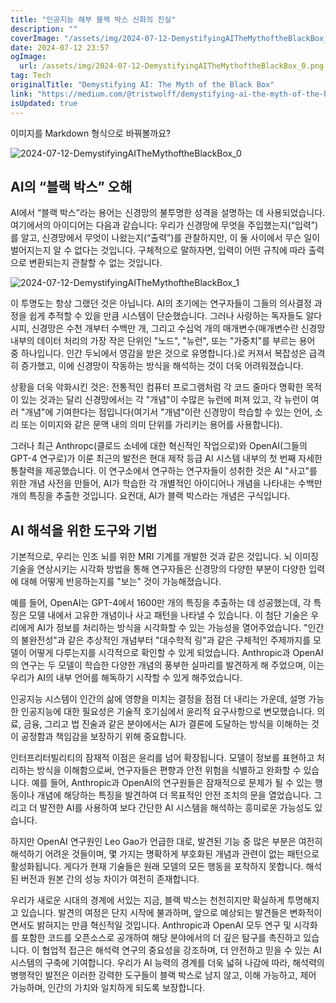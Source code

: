 ```yaml
---
title: "인공지능 해부 블랙 박스 신화의 진실"
description: ""
coverImage: "/assets/img/2024-07-12-DemystifyingAITheMythoftheBlackBox_0.png"
date: 2024-07-12 23:57
ogImage: 
  url: /assets/img/2024-07-12-DemystifyingAITheMythoftheBlackBox_0.png
tag: Tech
originalTitle: "Demystifying AI: The Myth of the Black Box"
link: "https://medium.com/@tristwolff/demystifying-ai-the-myth-of-the-black-box-0e44fc657e2a"
isUpdated: true
---
```






이미지를 Markdown 형식으로 바꿔볼까요?


![2024-07-12-DemystifyingAITheMythoftheBlackBox_0](/assets/img/2024-07-12-DemystifyingAITheMythoftheBlackBox_0.png)

## AI의 “블랙 박스” 오해

AI에서 “블랙 박스”라는 용어는 신경망의 불투명한 성격을 설명하는 데 사용되었습니다. 여기에서의 아이디어는 다음과 같습니다: 우리가 신경망에 무엇을 주입했는지(“입력”)를 알고, 신경망에서 무엇이 나왔는지(“출력”)를 관찰하지만, 이 둘 사이에서 무슨 일이 벌어지는지 알 수 없다는 것입니다. 구체적으로 말하자면, 입력이 어떤 규칙에 따라 출력으로 변환되는지 관찰할 수 없는 것입니다.

![2024-07-12-DemystifyingAITheMythoftheBlackBox_1](/assets/img/2024-07-12-DemystifyingAITheMythoftheBlackBox_1.png)


<div class="content-ad"></div>

이 투명도는 항상 그랬던 것은 아닙니다. AI의 초기에는 연구자들이 그들의 의사결정 과정을 쉽게 추적할 수 있을 만큼 시스템이 단순했습니다. 그러나 사랑하는 독자들도 알다시피, 신경망은 수천 개부터 수백만 개, 그리고 수십억 개의 매개변수(매개변수란 신경망 내부의 데이터 처리의 가장 작은 단위인 "노드", "뉴런", 또는 "가중치"를 부르는 용어 중 하나입니다. 인간 두뇌에서 영감을 받은 것으로 유명합니다.)로 커져서 복잡성은 급격히 증가했고, 이에 신경망이 작동하는 방식을 해석하는 것이 더욱 어려워졌습니다.

상황을 더욱 악화시킨 것은: 전통적인 컴퓨터 프로그램처럼 각 코드 줄마다 명확한 목적이 있는 것과는 달리 신경망에서는 각 "개념"이 수많은 뉴런에 퍼져 있고, 각 뉴런이 여러 "개념"에 기여한다는 점입니다(여기서 "개념"이란 신경망이 학습할 수 있는 언어, 소리 또는 이미지와 같은 문맥 내의 의미 단위를 가리키는 용어를 사용합니다).

그러나 최근 Anthropc(클로드 소네에 대한 혁신적인 작업으로)와 OpenAI(그들의 GPT-4 연구로)가 이룬 최근의 발전은 현대 제작 등급 AI 시스템 내부의 첫 번째 자세한 통찰력을 제공했습니다. 이 연구소에서 연구하는 연구자들이 성취한 것은 AI "사고"를 위한 개념 사전을 만들어, AI가 학습한 각 개별적인 아이디어나 개념을 나타내는 수백만 개의 특징을 추출한 것입니다. 요컨대, AI가 블랙 박스라는 개념은 구식입니다.

## AI 해석을 위한 도구와 기법

<div class="content-ad"></div>

기본적으로, 우리는 인조 뇌를 위한 MRI 기계를 개발한 것과 같은 것입니다. 뇌 이미징 기술을 연상시키는 시각화 방법을 통해 연구자들은 신경망의 다양한 부분이 다양한 입력에 대해 어떻게 반응하는지를 "보는" 것이 가능해졌습니다.

예를 들어, OpenAI는 GPT-4에서 1600만 개의 특징을 추출하는 데 성공했는데, 각 특징은 모델 내에서 고유한 개념이나 사고 패턴을 나타낼 수 있습니다. 이 첨단 기술은 우리에게 AI가 정보를 처리하는 방식을 시각화할 수 있는 가능성을 열어주었습니다. "인간의 불완전성"과 같은 추상적인 개념부터 "대수학적 링"과 같은 구체적인 주제까지를 모델이 어떻게 다루는지를 시각적으로 확인할 수 있게 되었습니다. Anthropic과 OpenAI의 연구는 두 모델이 학습한 다양한 개념의 풍부한 실마리를 발견하게 해 주었으며, 이는 우리가 AI의 내부 언어를 해독하기 시작할 수 있게 해주었습니다.

인공지능 시스템이 인간의 삶에 영향을 미치는 결정을 점점 더 내리는 가운데, 설명 가능한 인공지능에 대한 필요성은 기술적 호기심에서 윤리적 요구사항으로 변모했습니다. 의료, 금융, 그리고 법 진술과 같은 분야에서는 AI가 결론에 도달하는 방식을 이해하는 것이 공정함과 책임감을 보장하기 위해 중요합니다.

인터프리터빌리티의 잠재적 이점은 윤리를 넘어 확장됩니다. 모델이 정보를 표현하고 처리하는 방식을 이해함으로써, 연구자들은 편향과 안전 위험을 식별하고 완화할 수 있습니다. 예를 들어, Anthropic과 OpenAI의 연구원들은 잠재적으로 문제가 될 수 있는 행동이나 개념에 해당하는 특징을 발견하여 더 목표적인 안전 조치의 문을 열었습니다. 그리고 더 발전한 AI를 사용하여 보다 간단한 AI 시스템을 해석하는 흥미로운 가능성도 있습니다.

<div class="content-ad"></div>

하지만 OpenAI 연구원인 Leo Gao가 언급한 대로, 발견된 기능 중 많은 부분은 여전히 해석하기 어려운 것들이며, 몇 가지는 명확하게 부호화된 개념과 관련이 없는 패턴으로 활성화됩니다. 게다가 현재 기술들은 원래 모델의 모든 행동을 포착하지 못합니다. 해석된 버전과 원본 간의 성능 차이가 여전히 존재합니다.

우리가 새로운 시대의 경계에 서있는 지금, 블랙 박스는 천천히지만 확실하게 투명해지고 있습니다. 발견의 여정은 단지 시작에 불과하며, 앞으로 예상되는 발견들은 변화적이면서도 밝혀지는 만큼 혁신적일 것입니다. Anthropic과 OpenAI 모두 연구 및 시각화를 포함한 코드를 오픈소스로 공개하여 해당 분야에서의 더 깊은 탐구를 촉진하고 있습니다. 이 협업적 접근은 해석력 연구의 중요성을 강조하며, 더 안전하고 믿을 수 있는 AI 시스템의 구축에 기여합니다. 우리가 AI 능력의 경계를 더욱 넓혀 나감에 따라, 해석력의 병행적인 발전은 이러한 강력한 도구들이 블랙 박스로 남지 않고, 이해 가능하고, 제어 가능하며, 인간의 가치와 일치하게 되도록 보장합니다.